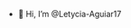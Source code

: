 - 👋 Hi, I’m @Letycia-Aguiar17


<!---
Letycia-Aguiar17/Letycia-Aguiar17 is a ✨ special ✨ repository because its `README.md` (this file) appears on your GitHub profile.
You can click the Preview link to take a look at your changes.
--->
